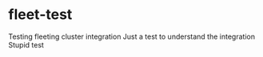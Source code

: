# fleet-test
Testing fleeting cluster integration
Just a test to understand the integration
Stupid test




